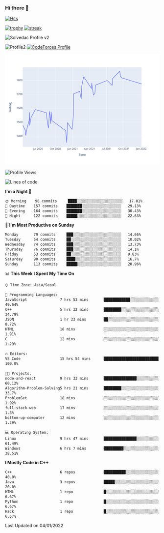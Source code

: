 ### Hi there 👋

<!--
**ingyu1008/ingyu1008** is a ✨ _special_ ✨ repository because its `README.md` (this file) appears on your GitHub profile.

Here are some ideas to get you started:

- 🔭 I’m currently working on ...
- 🌱 I’m currently learning ...
- 👯 I’m looking to collaborate on ...
- 🤔 I’m looking for help with ...
- 💬 Ask me about ...
- 📫 How to reach me: ...
- 😄 Pronouns: ...
- ⚡ Fun fact: ...
[![Github Profile](https://github-readme-stats.vercel.app/api?username=ingyu1008&count_private=true&hide=contribs,prs&show_icons=true&theme=vue-dark)](https://github.com/ingyu1008)  
-->
[![Hits](https://hits.seeyoufarm.com/api/count/incr/badge.svg?url=https%3A%2F%2Fgithub.com%2Fingyu1008)](https://github.com/ingyu1008)

[![trophy](https://github-profile-trophy.vercel.app/?username=ingyu1008&row=2&column=3&theme=flat)](https://github.com/ryo-ma/github-profile-trophy)
[![streak](https://github-readme-streak-stats.herokuapp.com/?user=ingyu1008)](https://github.com/ingyu1008)

<!-- ![Solvedac Profile](http://mazassumnida.wtf/api/v2/generate_badge?boj=ingyu1008) -->
![Solvedac Profile v2](https://github-readme-solvedac.hyp3rflow.vercel.app/api/?handle=ingyu1008)

![Profile2](https://github-readme-stats.vercel.app/api?username=ingyu1008&show_icons=true&hide_border=true&count_private=true)
[![CodeForces Profile](http://cf.leed.at?id=MatWhyTle)](https://codeforces.com/profile/MatWhyTle)

![Codeforces Graph](https://github.com/ingyu1008/Algorithm-Problem-Solving/blob/master/cfStats.svg)

<!--START_SECTION:waka-->
![Profile Views](http://img.shields.io/badge/Profile%20Views-9-blue)

![Lines of code](https://img.shields.io/badge/From%20Hello%20World%20I%27ve%20Written-234%20Thousand%20lines%20of%20code-blue)

**I'm a Night 🦉** 

```text
🌞 Morning    96 commits     ████░░░░░░░░░░░░░░░░░░░░░   17.81% 
🌆 Daytime    157 commits    ███████░░░░░░░░░░░░░░░░░░   29.13% 
🌃 Evening    164 commits    ███████░░░░░░░░░░░░░░░░░░   30.43% 
🌙 Night      122 commits    █████░░░░░░░░░░░░░░░░░░░░   22.63%

```
📅 **I'm Most Productive on Sunday** 

```text
Monday       79 commits     ███░░░░░░░░░░░░░░░░░░░░░░   14.66% 
Tuesday      54 commits     ██░░░░░░░░░░░░░░░░░░░░░░░   10.02% 
Wednesday    74 commits     ███░░░░░░░░░░░░░░░░░░░░░░   13.73% 
Thursday     76 commits     ███░░░░░░░░░░░░░░░░░░░░░░   14.1% 
Friday       53 commits     ██░░░░░░░░░░░░░░░░░░░░░░░   9.83% 
Saturday     90 commits     ████░░░░░░░░░░░░░░░░░░░░░   16.7% 
Sunday       113 commits    █████░░░░░░░░░░░░░░░░░░░░   20.96%

```


📊 **This Week I Spent My Time On** 

```text
⌚︎ Time Zone: Asia/Seoul

💬 Programming Languages: 
JavaScript               7 hrs 53 mins       ████████████░░░░░░░░░░░░░   49.64% 
C++                      5 hrs 32 mins       ████████░░░░░░░░░░░░░░░░░   34.79% 
JSON                     1 hr 23 mins        ██░░░░░░░░░░░░░░░░░░░░░░░   8.72% 
HTML                     18 mins             ░░░░░░░░░░░░░░░░░░░░░░░░░   1.91% 
C                        12 mins             ░░░░░░░░░░░░░░░░░░░░░░░░░   1.29%

🔥 Editors: 
VS Code                  15 hrs 54 mins      █████████████████████████   100.0%

🐱‍💻 Projects: 
node-and-react           9 hrs 33 mins       ███████████████░░░░░░░░░░   60.12% 
Algorithm-Problem-Solving5 hrs 21 mins       ████████░░░░░░░░░░░░░░░░░   33.7% 
ProblemSet               18 mins             ░░░░░░░░░░░░░░░░░░░░░░░░░   1.92% 
full-stack-web           17 mins             ░░░░░░░░░░░░░░░░░░░░░░░░░   1.8% 
bottom-up-computer       12 mins             ░░░░░░░░░░░░░░░░░░░░░░░░░   1.29%

💻 Operating System: 
Linux                    9 hrs 47 mins       ███████████████░░░░░░░░░░   61.49% 
Windows                  6 hrs 7 mins        █████████░░░░░░░░░░░░░░░░   38.51%

```

**I Mostly Code in C++** 

```text
C++                      6 repos             ██████████░░░░░░░░░░░░░░░   40.0% 
Java                     3 repos             █████░░░░░░░░░░░░░░░░░░░░   20.0% 
HTML                     1 repo              █░░░░░░░░░░░░░░░░░░░░░░░░   6.67% 
Python                   1 repo              █░░░░░░░░░░░░░░░░░░░░░░░░   6.67% 
Hack                     1 repo              █░░░░░░░░░░░░░░░░░░░░░░░░   6.67%

```



 Last Updated on 04/01/2022
<!--END_SECTION:waka-->
